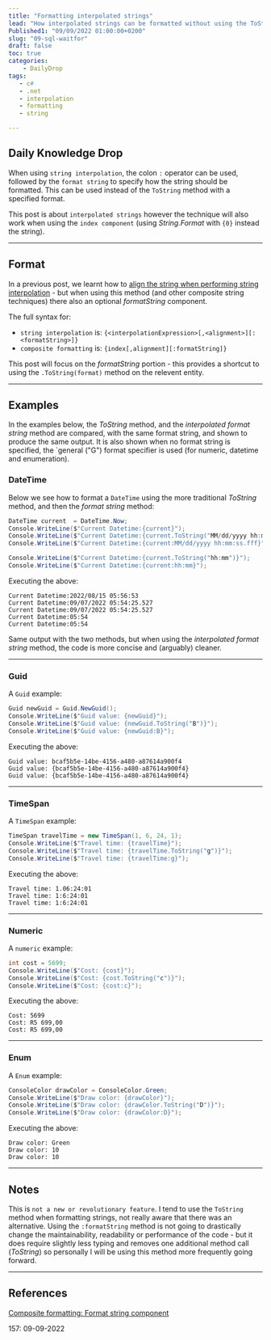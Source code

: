 ```yaml
---
title: "Formatting interpolated strings"
lead: "How interpolated strings can be formatted without using the ToString method"
Published1: "09/09/2022 01:00:00+0200"
slug: "09-sql-waitfor"
draft: false
toc: true
categories:
    - DailyDrop
tags:
   - c#
   - .net
   - interpolation
   - formatting
   - string

---
```


## Daily Knowledge Drop

When using `string interpolation`, the colon `:` operator can be used, followed by the `format string` to specify how the string should be formatted. This can be used instead of the `ToString` method with a specified format.

This post is about `interpolated strings` however the technique will also work when using the `index component` (using _String.Format_ with `{0}` instead the string).

---

## Format

In a previous post, we learnt how to [align the string when performing string interpolation](../../08/03-string-interpolation-alignment/) - but when using this method (and other composite string techniques) there also an optional _formatString_ component. 

The full syntax for:
- `string interpolation` is: `{<interpolationExpression>[,<alignment>][:<formatString>]}`
- `composite formatting` is: `{index[,alignment][:formatString]}`

This post will focus on the _formatString_ portion - this provides a shortcut to using the `.ToString(format)` method on the relevent entity.

---

## Examples

In the examples below, the _ToString_ method, and the _interpolated format string_ method are compared, with the same format string, and shown to produce the same output. It is also shown when no format string is specified, the `general ("G") format specifier is used (for numeric, datetime and enumeration).

### DateTime

Below we see how to format a `DateTime` using the more traditional _ToString_ method, and then the _format string_ method:

``` csharp
DateTime current  = DateTime.Now;
Console.WriteLine($"Current Datetime:{current}");
Console.WriteLine($"Current Datetime:{current.ToString("MM/dd/yyyy hh:mm:ss.fff")}");
Console.WriteLine($"Current Datetime:{current:MM/dd/yyyy hh:mm:ss.fff}");

Console.WriteLine($"Current Datetime:{current.ToString("hh:mm")}");
Console.WriteLine($"Current Datetime:{current:hh:mm}");
```

Executing the above:

``` terminal
Current Datetime:2022/08/15 05:56:53
Current Datetime:09/07/2022 05:54:25.527
Current Datetime:09/07/2022 05:54:25.527
Current Datetime:05:54
Current Datetime:05:54
```

Same output with the two methods, but when using the _interpolated format string_ method, the code is more concise and (arguably) cleaner.

---

### Guid

A `Guid` example:

``` csharp
Guid newGuid = Guid.NewGuid();
Console.WriteLine($"Guid value: {newGuid}");
Console.WriteLine($"Guid value: {newGuid.ToString("B")}");
Console.WriteLine($"Guid value: {newGuid:B}");
```

Executing the above:

``` terminal
Guid value: bcaf5b5e-14be-4156-a480-a87614a900f4
Guid value: {bcaf5b5e-14be-4156-a480-a87614a900f4}
Guid value: {bcaf5b5e-14be-4156-a480-a87614a900f4}
```

---

### TimeSpan

A `TimeSpan` example:

``` csharp
TimeSpan travelTime = new TimeSpan(1, 6, 24, 1);
Console.WriteLine($"Travel time: {travelTime}");
Console.WriteLine($"Travel time: {travelTime.ToString("g")}");
Console.WriteLine($"Travel time: {travelTime:g}");
```

Executing the above:

``` terminal
Travel time: 1.06:24:01
Travel time: 1:6:24:01
Travel time: 1:6:24:01
```

---

### Numeric

A `numeric` example:

``` csharp
int cost = 5699;
Console.WriteLine($"Cost: {cost}");
Console.WriteLine($"Cost: {cost.ToString("c")}");
Console.WriteLine($"Cost: {cost:c}");
```

Executing the above:

``` terminal
Cost: 5699
Cost: R5 699,00
Cost: R5 699,00
```

---

### Enum

A `Enum` example:

``` csharp
ConsoleColor drawColor = ConsoleColor.Green;
Console.WriteLine($"Draw color: {drawColor}");
Console.WriteLine($"Draw color: {drawColor.ToString("D")}");
Console.WriteLine($"Draw color: {drawColor:D}");
```

Executing the above:

``` terminal
Draw color: Green
Draw color: 10
Draw color: 10
```

---

## Notes

This is `not a new or revolutionary feature`. I tend to use the `ToString` method when formatting strings, not really aware that there was an alternative. Using the `:formatString` method is not going to drastically change the maintainability, readability or performance of the code - but it does require slightly less typing and removes one additional method call (_ToString_) so personally I will be using this method more frequently going forward.

---

## References

[Composite formatting: Format string component](https://docs.microsoft.com/en-us/dotnet/standard/base-types/composite-formatting#format-string-component)   

<?# DailyDrop ?>157: 09-09-2022<?#/ DailyDrop ?>
